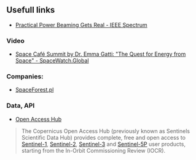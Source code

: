 ## Usefull links

+ [Practical Power Beaming Gets Real - IEEE Spectrum](https://spectrum.ieee.org/power-beaming)


### Video

+ [Space Café Summit by Dr. Emma Gatti: "The Quest for Energy from Space" - SpaceWatch.Global](https://spacewatch.global/2022/11/space-cafe-summit-recap-the-quest-for-energy-from-space/?mc_cid=7844a77f90&mc_eid=3419b849a6)


### Companies:

+ [SpaceForest.pl](https://spaceforest.pl/)



### Data, API

+ [Open Access Hub](https://scihub.copernicus.eu/)

> The Copernicus Open Access Hub (previously known as Sentinels Scientific Data Hub) provides complete, free and open access to [Sentinel-1](https://sentinels.copernicus.eu/web/sentinel/missions/sentinel-1), [Sentinel-2](https://sentinels.copernicus.eu/web/sentinel/missions/sentinel-2), [Sentinel-3](https://sentinels.copernicus.eu/web/sentinel/missions/sentinel-3) and [Sentinel-5P](https://sentinels.copernicus.eu/web/sentinel/missions/sentinel-5p) user products, starting from the In-Orbit Commissioning Review (IOCR).
